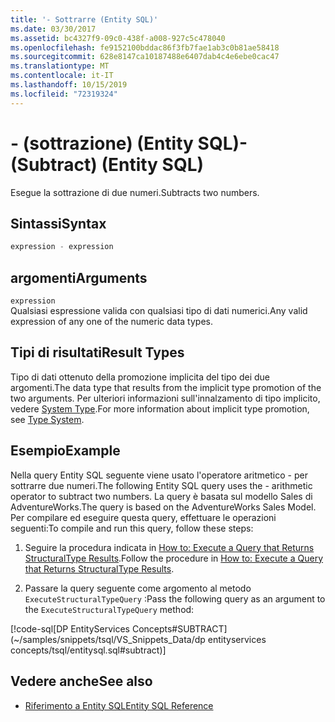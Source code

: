 ```yaml
---
title: '- Sottrarre (Entity SQL)'
ms.date: 03/30/2017
ms.assetid: bc4327f9-09c0-438f-a008-927c5c478040
ms.openlocfilehash: fe9152100bddac86f3fb7fae1ab3c0b81ae58418
ms.sourcegitcommit: 628e8147ca10187488e6407dab4c4e6ebe0cac47
ms.translationtype: MT
ms.contentlocale: it-IT
ms.lasthandoff: 10/15/2019
ms.locfileid: "72319324"
---
```

# <a name="--subtract-entity-sql"></a><span data-ttu-id="650f9-102">- (sottrazione) (Entity SQL)</span><span class="sxs-lookup"><span data-stu-id="650f9-102">- (Subtract) (Entity SQL)</span></span>
<span data-ttu-id="650f9-103">Esegue la sottrazione di due numeri.</span><span class="sxs-lookup"><span data-stu-id="650f9-103">Subtracts two numbers.</span></span>  
  
## <a name="syntax"></a><span data-ttu-id="650f9-104">Sintassi</span><span class="sxs-lookup"><span data-stu-id="650f9-104">Syntax</span></span>  
  
```sql  
expression - expression  
```  
  
## <a name="arguments"></a><span data-ttu-id="650f9-105">argomenti</span><span class="sxs-lookup"><span data-stu-id="650f9-105">Arguments</span></span>  
 `expression`  
 <span data-ttu-id="650f9-106">Qualsiasi espressione valida con qualsiasi tipo di dati numerici.</span><span class="sxs-lookup"><span data-stu-id="650f9-106">Any valid expression of any one of the numeric data types.</span></span>  
  
## <a name="result-types"></a><span data-ttu-id="650f9-107">Tipi di risultati</span><span class="sxs-lookup"><span data-stu-id="650f9-107">Result Types</span></span>  
 <span data-ttu-id="650f9-108">Tipo di dati ottenuto della promozione implicita del tipo dei due argomenti.</span><span class="sxs-lookup"><span data-stu-id="650f9-108">The data type that results from the implicit type promotion of the two arguments.</span></span> <span data-ttu-id="650f9-109">Per ulteriori informazioni sull'innalzamento di tipo implicito, vedere [System Type](type-system-entity-sql.md).</span><span class="sxs-lookup"><span data-stu-id="650f9-109">For more information about implicit type promotion, see [Type System](type-system-entity-sql.md).</span></span>  
  
## <a name="example"></a><span data-ttu-id="650f9-110">Esempio</span><span class="sxs-lookup"><span data-stu-id="650f9-110">Example</span></span>  
 <span data-ttu-id="650f9-111">Nella query Entity SQL seguente viene usato l'operatore aritmetico - per sottrarre due numeri.</span><span class="sxs-lookup"><span data-stu-id="650f9-111">The following Entity SQL query uses the - arithmetic operator to subtract two numbers.</span></span> <span data-ttu-id="650f9-112">La query è basata sul modello Sales di AdventureWorks.</span><span class="sxs-lookup"><span data-stu-id="650f9-112">The query is based on the AdventureWorks Sales Model.</span></span> <span data-ttu-id="650f9-113">Per compilare ed eseguire questa query, effettuare le operazioni seguenti:</span><span class="sxs-lookup"><span data-stu-id="650f9-113">To compile and run this query, follow these steps:</span></span>  
  
1. <span data-ttu-id="650f9-114">Seguire la procedura indicata in [How to: Execute a Query that Returns StructuralType Results](../how-to-execute-a-query-that-returns-structuraltype-results.md).</span><span class="sxs-lookup"><span data-stu-id="650f9-114">Follow the procedure in [How to: Execute a Query that Returns StructuralType Results](../how-to-execute-a-query-that-returns-structuraltype-results.md).</span></span>  
  
2. <span data-ttu-id="650f9-115">Passare la query seguente come argomento al metodo `ExecuteStructuralTypeQuery` :</span><span class="sxs-lookup"><span data-stu-id="650f9-115">Pass the following query as an argument to the `ExecuteStructuralTypeQuery` method:</span></span>  
  
 [!code-sql[DP EntityServices Concepts#SUBTRACT](~/samples/snippets/tsql/VS_Snippets_Data/dp entityservices concepts/tsql/entitysql.sql#subtract)]  
  
## <a name="see-also"></a><span data-ttu-id="650f9-116">Vedere anche</span><span class="sxs-lookup"><span data-stu-id="650f9-116">See also</span></span>

- [<span data-ttu-id="650f9-117">Riferimento a Entity SQL</span><span class="sxs-lookup"><span data-stu-id="650f9-117">Entity SQL Reference</span></span>](entity-sql-reference.md)
